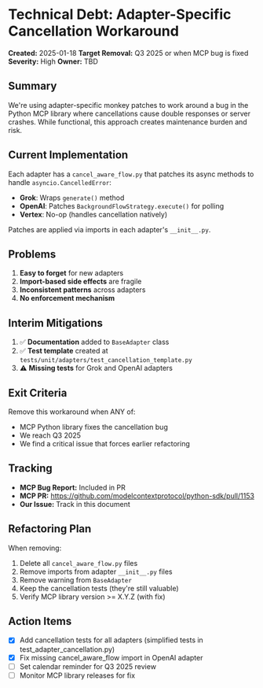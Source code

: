 # Technical Debt: Adapter-Specific Cancellation Workaround

**Created:** 2025-01-18
**Target Removal:** Q3 2025 or when MCP bug is fixed
**Severity:** High
**Owner:** TBD

## Summary

We're using adapter-specific monkey patches to work around a bug in the Python MCP library where cancellations cause double responses or server crashes. While functional, this approach creates maintenance burden and risk.

## Current Implementation

Each adapter has a `cancel_aware_flow.py` that patches its async methods to handle `asyncio.CancelledError`:
- **Grok**: Wraps `generate()` method
- **OpenAI**: Patches `BackgroundFlowStrategy.execute()` for polling
- **Vertex**: No-op (handles cancellation natively)

Patches are applied via imports in each adapter's `__init__.py`.

## Problems

1. **Easy to forget** for new adapters
2. **Import-based side effects** are fragile
3. **Inconsistent patterns** across adapters
4. **No enforcement mechanism**

## Interim Mitigations

1. ✅ **Documentation** added to `BaseAdapter` class
2. ✅ **Test template** created at `tests/unit/adapters/test_cancellation_template.py`
3. ⚠️  **Missing tests** for Grok and OpenAI adapters

## Exit Criteria

Remove this workaround when ANY of:
- MCP Python library fixes the cancellation bug
- We reach Q3 2025
- We find a critical issue that forces earlier refactoring

## Tracking

- **MCP Bug Report:** Included in PR
- **MCP PR:** https://github.com/modelcontextprotocol/python-sdk/pull/1153
- **Our Issue:** Track in this document

## Refactoring Plan

When removing:
1. Delete all `cancel_aware_flow.py` files
2. Remove imports from adapter `__init__.py` files
3. Remove warning from `BaseAdapter`
4. Keep the cancellation tests (they're still valuable)
5. Verify MCP library version >= X.Y.Z (with fix)

## Action Items

- [x] Add cancellation tests for all adapters (simplified tests in test_adapter_cancellation.py)
- [x] Fix missing cancel_aware_flow import in OpenAI adapter
- [ ] Set calendar reminder for Q3 2025 review
- [ ] Monitor MCP library releases for fix